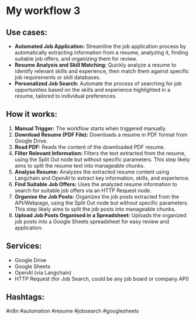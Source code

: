 # My workflow 3

## Use cases:

- **Automated Job Application:** Streamline the job application process by automatically extracting information from a resume, analyzing it, finding suitable job offers, and organizing them for review.
- **Resume Analysis and Skill Matching:** Quickly analyze a resume to identify relevant skills and experience, then match them against specific job requirements or skill databases.
- **Personalized Job Search:** Automate the process of searching for job opportunities based on the skills and experience highlighted in a resume, tailored to individual preferences.

## How it works:

1.  **Manual Trigger:** The workflow starts when triggered manually.
2.  **Download Resume (PDF File):** Downloads a resume in PDF format from Google Drive.
3.  **Read PDF:** Reads the content of the downloaded PDF resume.
4.  **Filter Relevant Information:** Filters the text extracted from the resume, using the Split Out node but without specific parameters. This step likely aims to split the resume text into manageable chunks.
5.  **Analyse Resume:** Analyzes the extracted resume content using Langchain and OpenAI to extract key information, skills, and experience.
6.  **Find Suitable Job Offers:** Uses the analyzed resume information to search for suitable job offers via an HTTP Request node.
7.  **Organise the Job Posts:** Organizes the job posts extracted from the API/Webpage, using the Split Out node but without specific parameters. This step likely aims to split the job posts into manageable chunks.
8.  **Upload Job Posts Organised in a Spreadsheet:** Uploads the organized job posts into a Google Sheets spreadsheet for easy review and application.

## Services:

-   Google Drive
-   Google Sheets
-   OpenAI (via Langchain)
-   HTTP Request (for Job Search, could be any job board or company API)

## Hashtags:

#n8n #automation #resume #jobsearch #googlesheets
